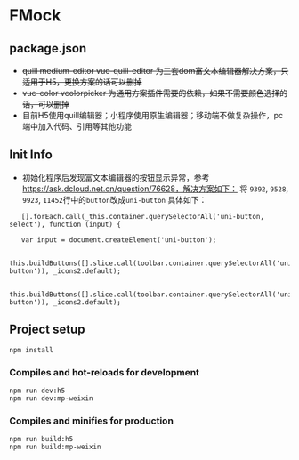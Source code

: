 # FMock

## package.json
 - ~~quill medium-editor vue-quill-editor 为三套dom富文本编辑器解决方案，只适用于H5，更换方案的话可以删掉~~
 - ~~vue-color vcolorpicker 为通用方案插件需要的依赖，如果不需要颜色选择的话，可以删掉~~
 - 目前H5使用quill编辑器；小程序使用原生编辑器；移动端不做复杂操作，pc端中加入代码、引用等其他功能

## Init Info
 - 初始化程序后发现富文本编辑器的按钮显示异常，参考 https://ask.dcloud.net.cn/question/76628，解决方案如下：
 将 `9392`, `9528`, `9923`, `11452`行中的`button`改成`uni-button`
 具体如下：
 ```
    [].forEach.call(_this.container.querySelectorAll('uni-button, select'), function (input) {

    var input = document.createElement('uni-button');

    this.buildButtons([].slice.call(toolbar.container.querySelectorAll('uni-button')), _icons2.default);

    this.buildButtons([].slice.call(toolbar.container.querySelectorAll('uni-button')), _icons2.default);
```

## Project setup
```
npm install
```

### Compiles and hot-reloads for development
```
npm run dev:h5
npm run dev:mp-weixin
```

### Compiles and minifies for production
```
npm run build:h5
npm run build:mp-weixin
```
